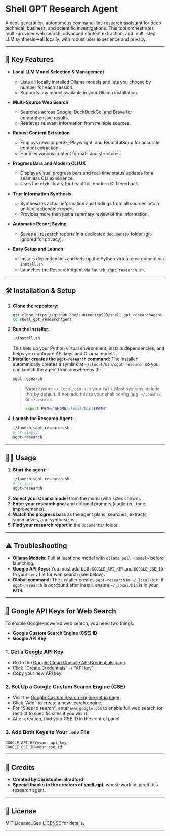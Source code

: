 # Shell GPT Research Agent

A next-generation, autonomous command-line research assistant for deep technical, business, and scientific investigations. This tool orchestrates multi-provider web search, advanced content extraction, and multi-step LLM synthesis—all locally, with robust user experience and privacy.

---

## 🚀 Key Features

- **Local LLM Model Selection & Management**
  - Lists all locally installed Ollama models and lets you choose by number for each session.
  - Supports any model available in your Ollama installation.

- **Multi-Source Web Search**
  - Searches across Google, DuckDuckGo, and Brave for comprehensive results.
  - Retrieves relevant information from multiple sources.

- **Robust Content Extraction**
  - Employs newspaper3k, Playwright, and BeautifulSoup for accurate content extraction.
  - Handles various content formats and structures.

- **Progress Bars and Modern CLI UX**
  - Displays visual progress bars and real-time status updates for a seamless CLI experience.
  - Uses the `rich` library for beautiful, modern CLI feedback.

- **True Information Synthesis**
  - Synthesizes actual information and findings from all sources into a unified, actionable report.
  - Provides more than just a summary review of the information.

- **Automatic Report Saving**
  - Saves all research reports in a dedicated `documents/` folder (git-ignored for privacy).

- **Easy Setup and Launch**
  - Installs dependencies and sets up the Python virtual environment via `install.sh`.
  - Launches the Research Agent via `launch_sgpt_research.sh`.

---

## 🛠️ Installation & Setup

1. **Clone the repository:**
   ```bash
   git clone https://github.com/sunkencity999/shell_gpt_researchAgent.git
   cd shell_gpt_researchAgent
   ```
2. **Run the installer:**
   ```bash
   ./install.sh
   ```
   This sets up your Python virtual environment, installs dependencies, and helps you configure API keys and Ollama models.
3. **Installer creates the `sgpt-research` command:**
   The installer automatically creates a symlink at `~/.local/bin/sgpt-research` so you can launch the agent from anywhere with:
   ```bash
   sgpt-research
   ```
   > **Note:** Ensure `~/.local/bin` is in your `PATH`. Most systems include this by default. If not, add this to your shell config (e.g. `~/.bashrc` or `~/.zshrc`):
   > ```bash
   > export PATH="$HOME/.local/bin:$PATH"
   > ```
4. **Launch the Research Agent:**
   ```bash
   ./launch_sgpt_research.sh
   # or simply
   sgpt-research
   ```

---

## 🧑‍💻 Usage

1. **Start the agent:**
   ```bash
   ./launch_sgpt_research.sh
   # or just
   sgpt-research
   ```
2. **Select your Ollama model** from the menu (with sizes shown).
3. **Enter your research goal** and optional prompts (audience, tone, improvements).
4. **Watch the progress bars** as the agent plans, searches, extracts, summarizes, and synthesizes.
5. **Find your research report** in the `documents/` folder.

---

## ⚠️ Troubleshooting

- **Ollama Models:** Pull at least one model with `ollama pull <model>` before launching.
- **Google API Keys:** You must add both `GOOGLE_API_KEY` and `GOOGLE_CSE_ID` to your `.env` file for web search (see below).
- **Global command:** The installer creates `sgpt-research` in `~/.local/bin`. If `sgpt-research` is not found after install, ensure `~/.local/bin` is in your `PATH`.

---

## 🔑 Google API Keys for Web Search

To enable Google-powered web search, you need two things:

- **Google Custom Search Engine (CSE) ID**
- **Google API Key**

### 1. Get a Google API Key
- Go to the [Google Cloud Console API Credentials page](https://console.cloud.google.com/apis/credentials).
- Click "Create Credentials" → "API key".
- Copy your new API key.

### 2. Set Up a Google Custom Search Engine (CSE)
- Visit the [Google Custom Search Engine setup page](https://cse.google.com/cse/all).
- Click "Add" to create a new search engine.
- For "Sites to search", enter `www.google.com` to enable full web search (or restrict to specific sites if you wish).
- After creation, find your CSE ID in the control panel.

### 3. Add Both Keys to Your `.env` File
```
GOOGLE_API_KEY=your_api_key
GOOGLE_CSE_ID=your_cse_id
```

---

## 🙏 Credits

- **Created by Christopher Bradford**
- **Special thanks to the creators of [shell-gpt](https://github.com/TheR1D/shell_gpt)**, whose work inspired this research agent.

---

## 📄 License

MIT License. See [LICENSE](LICENSE) for details.

---
